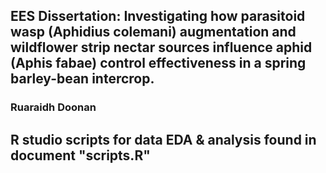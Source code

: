 ## EES Dissertation: Investigating how parasitoid wasp (Aphidius colemani) augmentation and wildflower strip nectar sources influence aphid (Aphis fabae) control effectiveness in a spring barley-bean intercrop.

### Ruaraidh Doonan

## R studio scripts for data EDA & analysis found in document "scripts.R"
